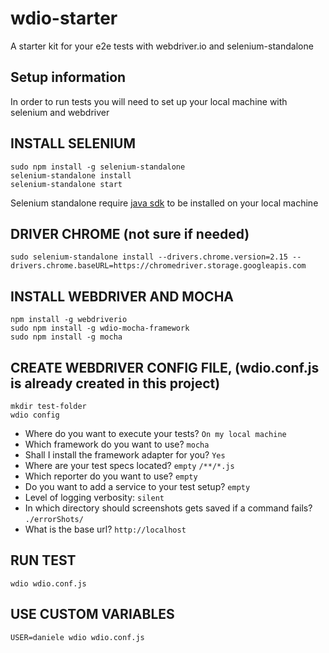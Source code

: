 # wdio-starter
A starter kit for your e2e tests with webdriver.io and selenium-standalone

## Setup information
In order to run tests you will need to set up your local machine with selenium and webdriver

INSTALL SELENIUM
--------------
```
sudo npm install -g selenium-standalone
selenium-standalone install
selenium-standalone start
```
Selenium standalone require [java sdk](http://www.oracle.com/technetwork/java/javase/downloads/jdk8-downloads-2133151.html) to be installed on your local machine

DRIVER CHROME (not sure if needed)
--------------
```
sudo selenium-standalone install --drivers.chrome.version=2.15 --drivers.chrome.baseURL=https://chromedriver.storage.googleapis.com​
```
INSTALL WEBDRIVER AND MOCHA
--------------
```
npm install -g webdriverio
sudo npm install -g wdio-mocha-framework
sudo npm install -g mocha​
```

CREATE WEBDRIVER CONFIG FILE, (wdio.conf.js is already created in this project)
--------------

```
mkdir test-folder
wdio config
```

- Where do you want to execute your tests? `On my local machine`
- Which framework do you want to use? `mocha`
- Shall I install the framework adapter for you? `Yes`
- Where are your test specs located? `empty` `/**/*.js`
- Which reporter do you want to use? `empty`
- Do you want to add a service to your test setup? `empty`
- Level of logging verbosity: `silent`
- In which directory should screenshots gets saved if a command fails? `./errorShots/`
- What is the base url? `http://localhost`

RUN TEST
--------------

`wdio wdio.conf.js`


USE CUSTOM VARIABLES
--------------
`USER=daniele wdio wdio.conf.js`
